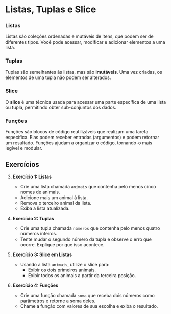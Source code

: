 # Listas, Tuplas e Slice

### Listas
Listas são coleções ordenadas e mutáveis de itens, que podem ser de diferentes tipos. Você pode acessar, modificar e adicionar elementos a uma lista.

### Tuplas
Tuplas são semelhantes às listas, mas são **imutáveis**. Uma vez criadas, os elementos de uma tupla não podem ser alterados.

### Slice
O **slice** é uma técnica usada para acessar uma parte específica de uma lista ou tupla, permitindo obter sub-conjuntos dos dados.

### Funções
Funções são blocos de código reutilizáveis que realizam uma tarefa específica. Elas podem receber entradas (argumentos) e podem retornar um resultado. Funções ajudam a organizar o código, tornando-o mais legível e modular.

## Exercícios
3. **Exercício 1: Listas**
   - Crie uma lista chamada `animais` que contenha pelo menos cinco nomes de animais. 
   - Adicione mais um animal à lista.
   - Remova o terceiro animal da lista.
   - Exiba a lista atualizada.

4. **Exercício 2: Tuplas**
   - Crie uma tupla chamada `números` que contenha pelo menos quatro números inteiros.
   - Tente mudar o segundo número da tupla e observe o erro que ocorre. Explique por que isso acontece.

5. **Exercício 3: Slice em Listas**
   - Usando a lista `animais`, utilize o slice para:
     - Exibir os dois primeiros animais.
     - Exibir todos os animais a partir da terceira posição.

6. **Exercício 4: Funções**
   - Crie uma função chamada `soma` que receba dois números como parâmetros e retorne a soma deles. 
   - Chame a função com valores de sua escolha e exiba o resultado.
